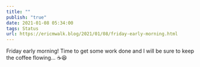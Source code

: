 ```yaml
---
title: ""
publish: "true"
date: 2021-01-08 05:34:00
tags: Status
url: https://ericmwalk.blog/2021/01/08/friday-early-morning.html
---
```


Friday early morning! Time to get some work done and I will be sure to keep the coffee flowing... ☕😆